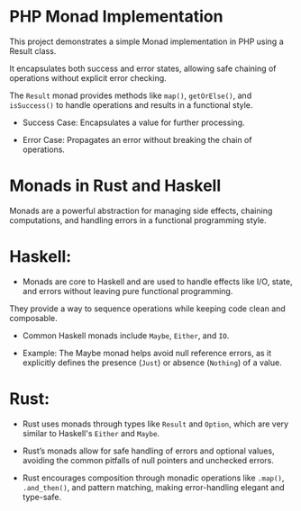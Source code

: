 # PHP Monad Implementation

This project demonstrates a simple Monad implementation in PHP using a Result class. 

It encapsulates both success and error states, allowing safe chaining of operations without explicit error checking. 

The `Result` monad provides methods like `map()`, `getOrElse()`, and `isSuccess()` to handle operations and results in a functional style.

* Success Case: Encapsulates a value for further processing.

* Error Case: Propagates an error without breaking the chain of operations.

# Monads in Rust and Haskell
Monads are a powerful abstraction for managing side effects, chaining computations, and handling errors in a functional programming style.

# Haskell:
* Monads are core to Haskell and are used to handle effects like I/O, state, and errors without leaving pure functional programming. 

They provide a way to sequence operations while keeping code clean and composable.

* Common Haskell monads include `Maybe`, `Either`, and `IO`.

* Example: The Maybe monad helps avoid null reference errors, as it explicitly defines the presence (`Just`) or absence (`Nothing`) of a value.

# Rust:
* Rust uses monads through types like `Result` and `Option`, which are very similar to Haskell's `Either` and `Maybe`.

* Rust’s monads allow for safe handling of errors and optional values, avoiding the common pitfalls of null pointers and unchecked errors.

* Rust encourages composition through monadic operations like `.map()`, `.and_then()`, and pattern matching, making error-handling elegant and type-safe.
